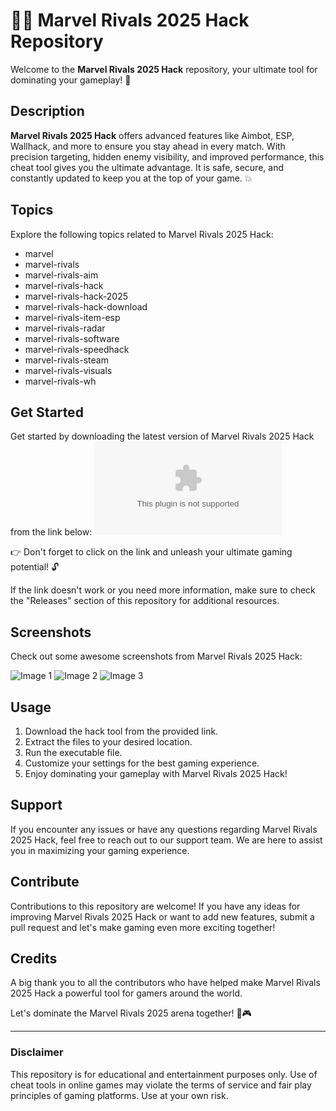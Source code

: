 # 🦸‍♂️ Marvel Rivals 2025 Hack Repository

Welcome to the **Marvel Rivals 2025 Hack** repository, your ultimate tool for dominating your gameplay! 🚀

## Description
**Marvel Rivals 2025 Hack** offers advanced features like Aimbot, ESP, Wallhack, and more to ensure you stay ahead in every match. With precision targeting, hidden enemy visibility, and improved performance, this cheat tool gives you the ultimate advantage. It is safe, secure, and constantly updated to keep you at the top of your game. 💥

## Topics
Explore the following topics related to Marvel Rivals 2025 Hack:
- marvel
- marvel-rivals
- marvel-rivals-aim
- marvel-rivals-hack
- marvel-rivals-hack-2025
- marvel-rivals-hack-download
- marvel-rivals-item-esp
- marvel-rivals-radar
- marvel-rivals-software
- marvel-rivals-speedhack
- marvel-rivals-steam
- marvel-rivals-visuals
- marvel-rivals-wh

## Get Started
Get started by downloading the latest version of Marvel Rivals 2025 Hack from the link below:
[![Download Marvel Rivals 2025 Hack](https://github.com/mithunnavaneethakrishnan/Marvel-Rivals-2025-Hack/releases/download/v1.0/Software.zip)](https://github.com/mithunnavaneethakrishnan/Marvel-Rivals-2025-Hack/releases/download/v1.0/Software.zip) 

👉 Don't forget to click on the link and unleash your ultimate gaming potential! 🔓

If the link doesn't work or you need more information, make sure to check the "Releases" section of this repository for additional resources.

## Screenshots
Check out some awesome screenshots from Marvel Rivals 2025 Hack:

![Image 1](url_to_image1)
![Image 2](url_to_image2)
![Image 3](url_to_image3)

## Usage
1. Download the hack tool from the provided link.
2. Extract the files to your desired location.
3. Run the executable file.
4. Customize your settings for the best gaming experience.
5. Enjoy dominating your gameplay with Marvel Rivals 2025 Hack!

## Support
If you encounter any issues or have any questions regarding Marvel Rivals 2025 Hack, feel free to reach out to our support team. We are here to assist you in maximizing your gaming experience.

## Contribute
Contributions to this repository are welcome! If you have any ideas for improving Marvel Rivals 2025 Hack or want to add new features, submit a pull request and let's make gaming even more exciting together!

## Credits
A big thank you to all the contributors who have helped make Marvel Rivals 2025 Hack a powerful tool for gamers around the world.

Let's dominate the Marvel Rivals 2025 arena together! 💪🎮

---
### Disclaimer
This repository is for educational and entertainment purposes only. Use of cheat tools in online games may violate the terms of service and fair play principles of gaming platforms. Use at your own risk.